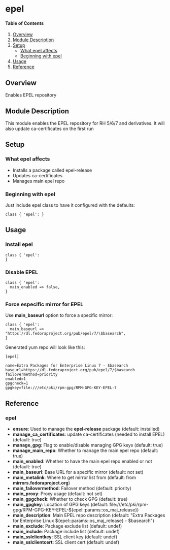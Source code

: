 # epel

#### Table of Contents

1. [Overview](#overview)
2. [Module Description](#module-description)
3. [Setup](#setup)
    * [What epel affects](#what-epel-affects)
    * [Beginning with epel](#beginning-with-epel)
4. [Usage](#usage)
5. [Reference](#reference)

## Overview

Enables EPEL repository

## Module Description

This module enables the EPEL repository for RH 5/6/7 and derivatives. It will
also update ca-certificates on the first run

## Setup

### What epel affects

* Installs a package called epel-release
* Updates ca-certificates
* Manages main epel repo

### Beginning with epel

Just include epel class to have it configured with the defaults:

```puppet
class { 'epel': }
```

##  Usage

### Install epel

```puppet
class { 'epel':
}
```

### Disable EPEL

```puppet
class { 'epel':
  main_enabled => false,
}
```

### Force especific mirror for EPEL

Use **main_baseurl** option to force a specific mirror:

```puppet
class { 'epel':
  main_baseurl => "https://dl.fedoraproject.org/pub/epel/7/\$basearch",
}
```

Generated yum repo will look like this:

```
[epel]

name=Extra Packages for Enterprise Linux 7 - $basearch
baseurl=https://dl.fedoraproject.org/pub/epel/7/$basearch
failovermethod=priority
enabled=1
gpgcheck=1
gpgkey=file:///etc/pki/rpm-gpg/RPM-GPG-KEY-EPEL-7
```

## Reference

### epel


* **ensure**: Used to manage the **epel-release** package (default: installed)
* **manage_ca_certificates**: update ca-certificates (needed to install EPEL) (default: true)
* **manage_gpg**: Flag to enable/disable managing GPG keys (default: true)
* **manage_main_repo**: Whether to manage the main epel repo (default: true)
* **main_enabled**: Whether to have the main epel repo enabled or not (default: true)
* **main_baseurl**: Base URL for a specific mirror (default: not set)
* **main_metalink**: Where to get mirror list from (default: from **mirrors.fedoraproject.org**)
* **main_failovermethod**: Failover method (default: priority)
* **main_proxy**: Proxy usage (default: not set)
* **main_gpgcheck**: Whether to check GPG (default: true)
* **main_gpgkey**: Location of GPG keys (default: file:///etc/pki/rpm-gpg/RPM-GPG-KEY-EPEL-${epel::params::os_maj_release})
* **main_description**: Main EPEL repo description (default: "Extra Packages for Enterprise Linux ${epel::params::os_maj_release} - \$basearch")
* **main_exclude**: Package exclude list (default: undef)
* **main_include**: Package include list (default: undef)
* **main_sslclientkey**: SSL client key (default: undef)
* **main_sslclientcert**: SSL client cert (default: undef)

